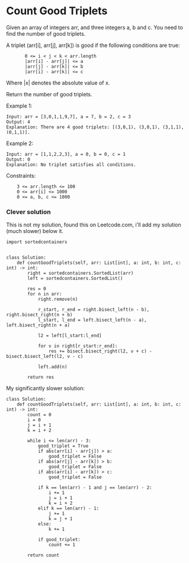# Count Good Triplets

Given an array of integers arr, and three integers a, b and c. You need to find the number of good triplets.

A triplet (arr[i], arr[j], arr[k]) is good if the following conditions are true:

```    
       0 <= i < j < k < arr.length
       |arr[i] - arr[j]| <= a
       |arr[j] - arr[k]| <= b
       |arr[i] - arr[k]| <= c
```

Where |x| denotes the absolute value of x.

Return the number of good triplets.

 

Example 1:

```
Input: arr = [3,0,1,1,9,7], a = 7, b = 2, c = 3
Output: 4
Explanation: There are 4 good triplets: [(3,0,1), (3,0,1), (3,1,1), (0,1,1)].
```

Example 2:

```
Input: arr = [1,1,2,2,3], a = 0, b = 0, c = 1
Output: 0
Explanation: No triplet satisfies all conditions.
```
 

Constraints:

```
    3 <= arr.length <= 100
    0 <= arr[i] <= 1000
    0 <= a, b, c <= 1000
```


### Clever solution
This is not my solution, found this on Leetcode.com, i'll add my solution (much slower) below it.

```python3
import sortedcontainers


class Solution:
    def countGoodTriplets(self, arr: List[int], a: int, b: int, c: int) -> int:
        right = sortedcontainers.SortedList(arr)
        left = sortedcontainers.SortedList()

        res = 0
        for n in arr:
            right.remove(n)

            r_start, r_end = right.bisect_left(n - b), right.bisect_right(n + b)
            l_start, l_end = left.bisect_left(n - a), left.bisect_right(n + a)

            l2 = left[l_start:l_end]

            for v in right[r_start:r_end]:
                res += bisect.bisect_right(l2, v + c) - bisect.bisect_left(l2, v - c)

            left.add(n)

        return res
```

My significantly slower solution:
```
class Solution:
    def countGoodTriplets(self, arr: List[int], a: int, b: int, c: int) -> int:
        count = 0
        i = 0
        j = i + 1
        k = i + 2
        
        while i <= len(arr) - 3:
            good_triplet = True
            if abs(arr[i] - arr[j]) > a:
                good_triplet = False
            if abs(arr[j] - arr[k]) > b:
                good_triplet = False
            if abs(arr[i] - arr[k]) > c:
                good_triplet = False
            
            if k == len(arr) - 1 and j == len(arr) - 2:
                i += 1
                j = i + 1
                k = i + 2
            elif k == len(arr) - 1:
                j += 1
                k = j + 1
            else:
                k += 1
            
            if good_triplet:
                count += 1
                
        return count
 ```

